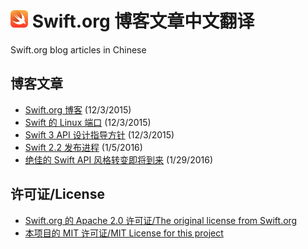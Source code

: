 # <img src="./swift-logo.png" width = "28px"> Swift.org 博客文章中文翻译
Swift.org blog articles in Chinese

## 博客文章

* [Swift.org 博客][welcome] (12/3/2015)
* [Swift 的 Linux 端口][swift-linux-port] (12/3/2015)
* [Swift 3 API 设计指导方针][swift-3-api-design-guidlines] (12/3/2015)
* [Swift 2.2 发布进程][swift-2.2-release-process] (1/5/2016)
* [绝佳的 Swift API 风格转变即将到来][its-coming-the-great-swift-api-transformation] (1/29/2016)

[welcome]: ./2015/12/welcome.md
[swift-linux-port]: ./2015/12/swift-linux-port.md
[swift-3-api-design-guidlines]: ./2015/12/swift-3-api-design-guidelines.md
[swift-2.2-release-process]: ./2016/01/swift-2.2-release-process.md
[its-coming-the-great-swift-api-transformation]: ./2016/01/its-coming-the-great-swift-api-transformation.md

## 许可证/License
* [Swift.org 的 Apache 2.0 许可证/The original license from Swift.org][original-license]
* [本项目的 MIT 许可证/MIT License for this project][license]

[original-license]: ./Swift.org-original-LICENSE
[license]: ./LICENSE
